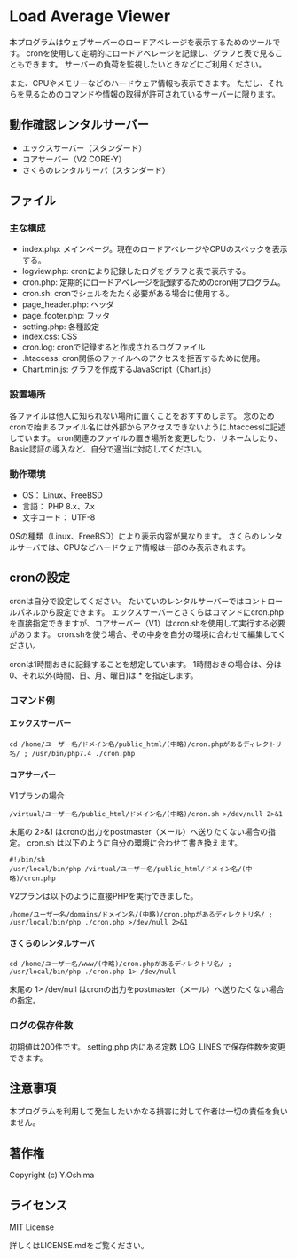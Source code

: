 # Load Average Viewer
本プログラムはウェブサーバーのロードアベレージを表示するためのツールです。
cronを使用して定期的にロードアベレージを記録し、グラフと表で見ることもできます。
サーバーの負荷を監視したいときなどにご利用ください。

また、CPUやメモリーなどのハードウェア情報も表示できます。
ただし、それらを見るためのコマンドや情報の取得が許可されているサーバーに限ります。


## 動作確認レンタルサーバー
* エックスサーバー（スタンダード）
* コアサーバー（V2 CORE-Y）
* さくらのレンタルサーバ（スタンダード）



## ファイル
### 主な構成
* index.php: メインページ。現在のロードアベレージやCPUのスペックを表示する。
* logview.php: cronにより記録したログをグラフと表で表示する。
* cron.php: 定期的にロードアベレージを記録するためのcron用プログラム。
* cron.sh: cronでシェルをたたく必要がある場合に使用する。
* page_header.php: ヘッダ
* page_footer.php: フッタ
* setting.php: 各種設定
* index.css: CSS
* cron.log: cronで記録すると作成されるログファイル
* .htaccess: cron関係のファイルへのアクセスを拒否するために使用。
* Chart.min.js: グラフを作成するJavaScript（Chart.js）



### 設置場所
各ファイルは他人に知られない場所に置くことをおすすめします。
念のためcronで始まるファイル名には外部からアクセスできないように.htaccessに記述しています。
cron関連のファイルの置き場所を変更したり、リネームしたり、Basic認証の導入など、自分で適当に対応してください。



### 動作環境
* OS： Linux、FreeBSD
* 言語： PHP 8.x、7.x
* 文字コード： UTF-8

OSの種類（Linux、FreeBSD）により表示内容が異なります。
さくらのレンタルサーバでは、CPUなどハードウェア情報は一部のみ表示されます。



## cronの設定
cronは自分で設定してください。
たいていのレンタルサーバーではコントロールパネルから設定できます。
エックスサーバーとさくらはコマンドにcron.phpを直接指定できますが、コアサーバー（V1）はcron.shを使用して実行する必要があります。
cron.shを使う場合、その中身を自分の環境に合わせて編集してください。

cronは1時間おきに記録することを想定しています。
1時間おきの場合は、分は 0、それ以外(時間、日、月、曜日)は * を指定します。

### コマンド例
#### エックスサーバー
```
cd /home/ユーザー名/ドメイン名/public_html/(中略)/cron.phpがあるディレクトリ名/ ; /usr/bin/php7.4 ./cron.php
```

#### コアサーバー
V1プランの場合

```
/virtual/ユーザー名/public_html/ドメイン名/(中略)/cron.sh >/dev/null 2>&1
```

末尾の 2>&1 はcronの出力をpostmaster（メール）へ送りたくない場合の指定。
cron.sh は以下のように自分の環境に合わせて書き換えます。

```
#!/bin/sh
/usr/local/bin/php /virtual/ユーザー名/public_html/ドメイン名/(中略)/cron.php
```

V2プランは以下のように直接PHPを実行できました。

```
/home/ユーザー名/domains/ドメイン名/(中略)/cron.phpがあるディレクトリ名/ ; /usr/local/bin/php ./cron.php >/dev/null 2>&1
```


#### さくらのレンタルサーバ
```
cd /home/ユーザー名/www/(中略)/cron.phpがあるディレクトリ名/ ; /usr/local/bin/php ./cron.php 1> /dev/null
```

末尾の 1> /dev/null はcronの出力をpostmaster（メール）へ送りたくない場合の指定。



### ログの保存件数
初期値は200件です。
setting.php 内にある定数 LOG_LINES で保存件数を変更できます。



## 注意事項
本プログラムを利用して発生したいかなる損害に対して作者は一切の責任を負いません。



## 著作権
Copyright (c) Y.Oshima



## ライセンス
MIT License

詳しくはLICENSE.mdをご覧ください。
